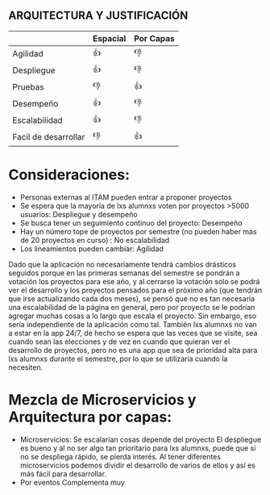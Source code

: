 ## ARQUITECTURA Y JUSTIFICACIÓN

|      | Espacial  | Por Capas|
| ----------- |-----------|-----------|
| Agilidad    |👍|👎|
| Despliegue          |👍|👎|
| Pruebas       |👎|👍|
| Desempeño       |👍|👎|
| Escalabilidad         |👍|👎|
| Facil de desarrollar |👎|👍|


# Consideraciones:
- Personas externas al ITAM pueden entrar a proponer proyectos
- Se espera que la mayoría de lxs alumnxs voten por proyectos >5000 usuarios: Despliegue y desempeño
- Se busca tener un seguimiento continuo del proyecto: Desempeño
- Hay un número tope de proyectos por semestre (no pueden haber más de 20 proyectos en curso) : No escalabilidad
- Los lineamientos pueden cambiar: Agilidad

Dado que la aplicación no necesariamente tendrá cambios drásticos seguidos porque en las primeras semanas del semestre se pondrán a votación los proyectos para ese año, y al cerrarse la votación solo se podrá ver el desarrollo y los proyectos pensados para el próximo año (que tendrán que irse actualizando cada dos meses), se pensó que no es tan necesaria una escalabilidad de la página en general, pero por proyecto se le podrían agregar muchas cosas a lo largo que escala el proyecto. Sin embargo, eso sería independiente de la aplicación como tal. También lxs alumnxs no van a estar en la app 24/7, de hecho se espera que las veces que se visite, sea cuando sean las elecciones y de vez en cuando que quieran ver el desarrollo de proyectos, pero no es una app que sea de prioridad alta para lxs alumnxs durante el semestre, por lo que se utilizaría cuando la necesiten.

# Mezcla de Microservicios y Arquitectura por capas:
- Microservicios:
Se escalarían cosas depende del proyecto 
El despliegue es bueno y al no ser algo tan prioritario para lxs alumnxs, puede que si no se despliega rápido, se pierda interés.
Al tener diferentes microservicios podemos dividir el desarrollo de varios de ellos y así es más fácil para desarrollar.
- Por eventos
Complementa muy

